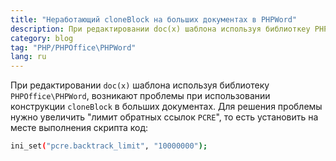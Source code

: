 ```yaml
---
title: "Неработающий cloneBlock на больших документах в PHPWord"
description: При редактировании doc(x) шаблона используя библиоткеу PHPOffice\PHPWord, возникают проблемы при использовании конструкции cloneBlock в больших документах.
category: blog
tag: "PHP/PHPOffice\PHPWord"
lang: ru
---
```


При редактировании `doc(x)` шаблона используя библиотеку `PHPOffice\PHPWord`, возникают проблемы при использовании конструкции `cloneBlock` в больших документах. 
Для решения проблемы нужно увеличить "лимит обратных ссылок `PCRE`", то есть установить на месте выполнения скрипта код:

```bash
ini_set("pcre.backtrack_limit", "10000000");
```
